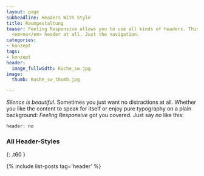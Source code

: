```yaml
---
layout: page
subheadline: Headers With Style
title: Raumgestaltung
teaser: Feeling Responsive allows you to use all kinds of headers. This example shows
  <em>no</em> header at all. Just the navigation.
categories:
- konzept
tags:
- konzept
header:
  image_fullwidth: Kuche_sw.jpg
image:
  thumb: Kuche_sw_thumb.jpg

---
```

_Silence is beautiful._ Sometimes you just want no distractions at all. Whether you like the content to speak for itself or enjoy pure typography on a plain background: _Feeling Responsive_ got you covered. Just say _no_ like this:

<!--more-->

    header: no

### All Header-Styles

{: .t60 }

{% include list-posts tag='header' %}
